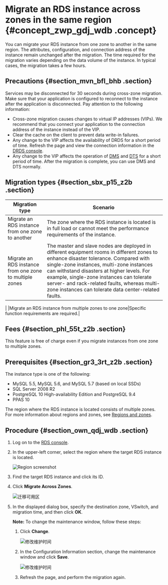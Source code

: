# Migrate an RDS instance across zones in the same region {#concept_zwp_gdj_wdb .concept}

You can migrate your RDS instance from one zone to another in the same region. The attributes, configuration, and connection address of the instance remain unchanged after the migration. The time required for the migration varies depending on the data volume of the instance. In typical cases, the migration takes a few hours.

## Precautions {#section_mvn_bfl_bhb .section}

Services may be disconnected for 30 seconds during cross-zone migration. Make sure that your application is configured to reconnect to the instance after the application is disconnected. Pay attention to the following information:

-   Cross-zone migration causes changes to virtual IP addresses \(VIPs\). We recommend that you connect your application to the connection address of the instance instead of the VIP.
-   Clear the cache on the client to prevent data write-in failures.
-   Any change to the VIP affects the availability of DRDS for a short period of time. Refresh the page and view the connection information in the [DRDS console](https://drds-intl.console.aliyun.com/prectrl/home/index#/overview).
-   Any change to the VIP affects the operation of [DMS](https://www.alibabacloud.com/help/zh/doc-detail/47550.htm) and [DTS](https://www.alibabacloud.com/help/zh/doc-detail/26592.htm) for a short period of time. After the migration is complete, you can use DMS and DTS normally.

## Migration types {#section_sbx_p15_z2b .section}

|Migration type|Scenario|
|--------------|--------|
|Migrate an RDS instance from one zone to another|The zone where the RDS instance is located is in full load or cannot meet the performance requirements of the instance.|
|Migrate an RDS instance from one zone to multiple zones|The master and slave nodes are deployed in different equipment rooms in different zones to enhance disaster tolerance. Compared with single-zone instances, multi-zone instances can withstand disasters at higher levels. For example, single-zone instances can tolerate server- and rack-related faults, whereas multi-zone instances can tolerate data center-related faults.

 |
|Migrate an RDS instance from multiple zones to one zone|Specific function requirements are required.|

## Fees {#section_phl_55t_z2b .section}

This feature is free of charge even if you migrate instances from one zone to multiple zones.

## Prerequisites {#section_gr3_3rt_z2b .section}

The instance type is one of the following:

-   MySQL 5.5, MySQL 5.6, and MySQL 5.7 \(based on local SSDs\)
-   SQL Server 2008 R2
-   PostgreSQL 10 High-availability Edition and PostgreSQL 9.4
-   PPAS 10

The region where the RDS instance is located consists of multiple zones. For more information about regions and zones, see [Regions and zones](https://www.alibabacloud.com/help/zh/doc-detail/40654.htm).

## Procedure {#section_own_qdj_wdb .section}

1.  Log on to the [RDS console](https://rds.console.aliyun.com/).
2.  In the upper-left corner, select the region where the target RDS instance is located.

    ![Region screenshot](http://static-aliyun-doc.oss-cn-hangzhou.aliyuncs.com/assets/img/7882/156586103037169_en-US.png)

3.  Find the target RDS instance and click its ID.
4.  Click **Migrate Across Zones**.

    ![迁移可用区](http://static-aliyun-doc.oss-cn-hangzhou.aliyuncs.com/assets/img/7884/15658610303015_en-US.png)

5.  In the displayed dialog box, specify the destination zone, VSwitch, and migration time, and then click **OK**.

    **Note:** To change the maintenance window, follow these steps:

    1.  Click **Change**.

        ![修改维护时间](http://static-aliyun-doc.oss-cn-hangzhou.aliyuncs.com/assets/img/7884/15658610303017_en-US.png)

    2.  In the Configuration Information section, change the maintenance window and click **Save**.

        ![修改维护时间](http://static-aliyun-doc.oss-cn-hangzhou.aliyuncs.com/assets/img/7884/156586103121079_en-US.png)

    3.  Refresh the page, and perform the migration again.

